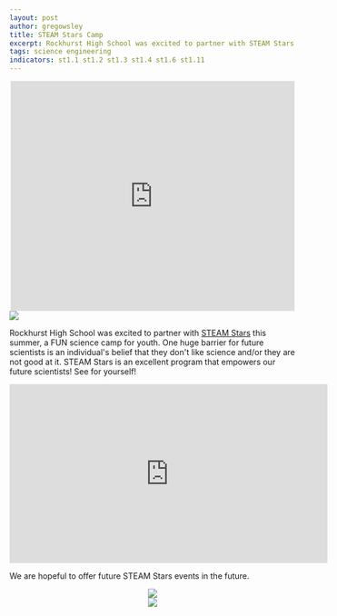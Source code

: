 ```yaml
---
layout: post
author: gregowsley
title: STEAM Stars Camp
excerpt: Rockhurst High School was excited to partner with STEAM Stars this summer
tags: science engineering
indicators: st1.1 st1.2 st1.3 st1.4 st1.6 st1.11
---
```


<center>
<iframe src="https://www.facebook.com/plugins/post.php?href=https%3A%2F%2Fwww.facebook.com%2FRockhurstHigh%2Fposts%2F1830906890302657&width=500" width="500" height="405" style="border:none;overflow:hidden" scrolling="no" frameborder="0" allowTransparency="true" allow="encrypted-media"></iframe>
</center>

<div class="flex-wrapper">
  <div class="x1"><img src="{{ site.baseurl }}/img/STEAMstarslogo.jpg"></div>
</div>    

Rockhurst High School was excited to partner with [STEAM Stars](https://www.sciencestars17.com/) this summer, a FUN science camp for youth. One huge barrier for future scientists is an individual's belief that they don't like science and/or they are not good at it. STEAM Stars is an excellent program that empowers our future scientists! See for yourself!

<center>
<iframe width="560" height="315" src="https://www.youtube.com/embed/F_-qEEvTwnk" frameborder="0" allow="autoplay; encrypted-media" allowfullscreen></iframe>
</center>

We are hopeful to offer future STEAM Stars events in the future.
    
<center>
<div class="flex-wrapper">
  <div class="x1"><img src="{{ site.baseurl }}/img/STEAMstars1.jpg"></div>
</div>
    
<div class="flex-wrapper">
  <div class="x1"><img src="{{ site.baseurl }}/img/STEAMstars2.JPG"></div>
</div>


</center>
